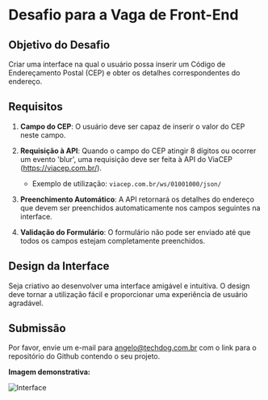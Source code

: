 # Desafio para a Vaga de Front-End

## Objetivo do Desafio
Criar uma interface na qual o usuário possa inserir um Código de Endereçamento Postal (CEP) e obter os detalhes correspondentes do endereço.

## Requisitos

1. **Campo do CEP**: O usuário deve ser capaz de inserir o valor do CEP neste campo.
2. **Requisição à API**: Quando o campo do CEP atingir 8 dígitos ou ocorrer um evento 'blur', uma requisição deve ser feita à API do ViaCEP (https://viacep.com.br/). 
    * Exemplo de utilização: `viacep.com.br/ws/01001000/json/`
   
3. **Preenchimento Automático**: A API retornará os detalhes do endereço que devem ser preenchidos automaticamente nos campos seguintes na interface.
4. **Validação do Formulário**: O formulário não pode ser enviado até que todos os campos estejam completamente preenchidos.

## Design da Interface
Seja criativo ao desenvolver uma interface amigável e intuitiva. O design deve tornar a utilização fácil e proporcionar uma experiência de usuário agradável.

## Submissão
Por favor, envie um e-mail para angelo@techdog.com.br com o link para o repositório do Github contendo o seu projeto.

**Imagem demonstrativa:**

![Interface](https://user-images.githubusercontent.com/29432231/80777588-1e3f8780-8b3c-11ea-9da6-81cc1cb3e9e8.gif)

